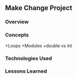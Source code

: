 
## Make Change Project

### Overview

### Concepts

+Loops
+Modules
+double vs int

### Technologies Used

### Lessons Learned